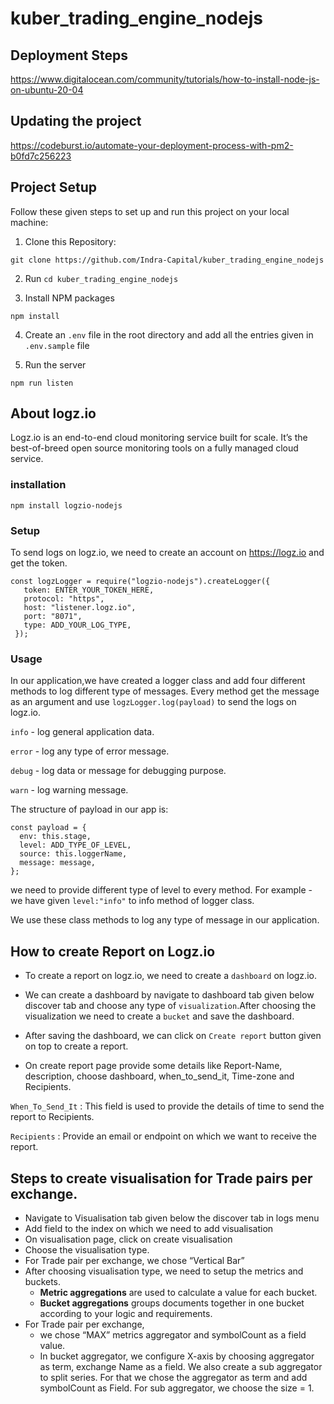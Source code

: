 # kuber_trading_engine_nodejs

## Deployment Steps

https://www.digitalocean.com/community/tutorials/how-to-install-node-js-on-ubuntu-20-04

## Updating the project

https://codeburst.io/automate-your-deployment-process-with-pm2-b0fd7c256223

## Project Setup

Follow these given steps to set up and run this project on your local machine:

1. Clone this Repository:

```
git clone https://github.com/Indra-Capital/kuber_trading_engine_nodejs
```

2. Run `cd kuber_trading_engine_nodejs`

3. Install NPM packages

```
npm install
```

4. Create an `.env` file in the root directory and add all the entries given in `.env.sample` file

5. Run the server

```
npm run listen
```

## About logz.io

Logz.io is an end-to-end cloud monitoring service built for scale.
It’s the best-of-breed open source monitoring tools on a fully managed cloud service.

### installation

```
npm install logzio-nodejs

```

### Setup

To send logs on logz.io, we need to create an account on https://logz.io and get the token.

```
const logzLogger = require("logzio-nodejs").createLogger({
   token: ENTER_YOUR_TOKEN_HERE,
   protocol: "https",
   host: "listener.logz.io",
   port: "8071",
   type: ADD_YOUR_LOG_TYPE,
 });

```

### Usage

In our application,we have created a logger class and add four different methods to log different type of messages.
Every method get the message as an argument and use `logzLogger.log(payload)` to send the logs on logz.io.

`info` - log general application data.

`error` - log any type of error message.

`debug` - log data or message for debugging purpose.

`warn` - log warning message.

The structure of payload in our app is:

```
const payload = {
  env: this.stage,
  level: ADD_TYPE_OF_LEVEL,
  source: this.loggerName,
  message: message,
};

```

we need to provide different type of level to every method.
For example - we have given `level:"info"` to info method of logger class.

We use these class methods to log any type of message in our application.

## How to create Report on Logz.io

- To create a report on logz.io, we need to create a `dashboard` on logz.io.

- We can create a dashboard by navigate to dashboard tab given below discover tab and choose any type of `visualization`.After choosing the visualization
  we need to create a `bucket` and save the dashboard.

- After saving the dashboard, we can click on `Create report` button given on top to create a report.

- On create report page provide some details like Report-Name, description, choose dashboard, when_to_send_it, Time-zone and Recipients.

`When_To_Send_It` : This field is used to provide the details of time to send the report to Recipients.

`Recipients` : Provide an email or endpoint on which we want to receive the report.

## Steps to create visualisation for Trade pairs per exchange.

- Navigate to Visualisation tab given below the discover tab in logs menu
- Add field to the index on which we need to add visualisation
- On visualisation page, click on create visualisation
- Choose the visualisation type.
- For Trade pair per exchange, we chose “Vertical Bar”
- After choosing visualisation type, we need to setup the metrics and buckets.
  - **Metric aggregations** are used to calculate a value for each bucket.
  - **Bucket aggregations** groups documents together in one bucket according to your logic and requirements.
- For Trade pair per exchange,
  - we chose “MAX” metrics aggregator and symbolCount as a field value.
  - In bucket aggregator, we configure X-axis by choosing aggregator as term, exchange Name as a field.
    We also create a sub aggregator to split series. For that we chose the aggregator as term and add symbolCount as Field.
    For sub aggregator, we choose the size = 1.
